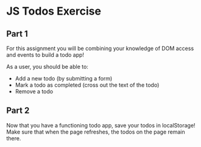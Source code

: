 # JS Todos Exercise

## Part 1

For this assignment you will be combining your knowledge of DOM access and events to build a todo app!

As a user, you should be able to:
- Add a new todo (by submitting a form)
- Mark a todo as completed (cross out the text of the todo)
- Remove a todo

## Part 2
Now that you have a functioning todo app, save your todos in localStorage! Make sure that when the page refreshes, the todos on the page remain there.
